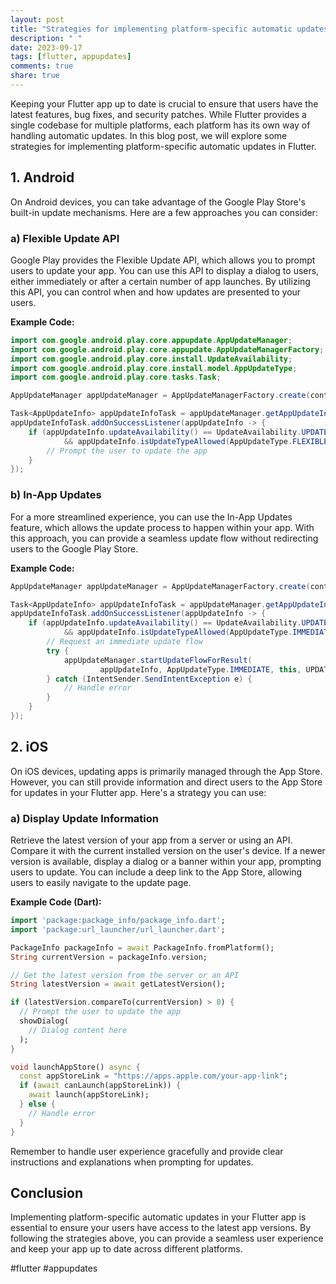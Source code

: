 ```yaml
---
layout: post
title: "Strategies for implementing platform-specific automatic updates in Flutter."
description: " "
date: 2023-09-17
tags: [flutter, appupdates]
comments: true
share: true
---
```


Keeping your Flutter app up to date is crucial to ensure that users have the latest features, bug fixes, and security patches. While Flutter provides a single codebase for multiple platforms, each platform has its own way of handling automatic updates. In this blog post, we will explore some strategies for implementing platform-specific automatic updates in Flutter.

## 1. Android

On Android devices, you can take advantage of the Google Play Store's built-in update mechanisms. Here are a few approaches you can consider:

### a) Flexible Update API

Google Play provides the Flexible Update API, which allows you to prompt users to update your app. You can use this API to display a dialog to users, either immediately or after a certain number of app launches. By utilizing this API, you can control when and how updates are presented to your users.

**Example Code:**

```java
import com.google.android.play.core.appupdate.AppUpdateManager;
import com.google.android.play.core.appupdate.AppUpdateManagerFactory;
import com.google.android.play.core.install.UpdateAvailability;
import com.google.android.play.core.install.model.AppUpdateType;
import com.google.android.play.core.tasks.Task;

AppUpdateManager appUpdateManager = AppUpdateManagerFactory.create(context);

Task<AppUpdateInfo> appUpdateInfoTask = appUpdateManager.getAppUpdateInfo();
appUpdateInfoTask.addOnSuccessListener(appUpdateInfo -> {
    if (appUpdateInfo.updateAvailability() == UpdateAvailability.UPDATE_AVAILABLE
            && appUpdateInfo.isUpdateTypeAllowed(AppUpdateType.FLEXIBLE)) {
        // Prompt the user to update the app
    }
});
```

### b) In-App Updates

For a more streamlined experience, you can use the In-App Updates feature, which allows the update process to happen within your app. With this approach, you can provide a seamless update flow without redirecting users to the Google Play Store.

**Example Code:**

```java
AppUpdateManager appUpdateManager = AppUpdateManagerFactory.create(context);

Task<AppUpdateInfo> appUpdateInfoTask = appUpdateManager.getAppUpdateInfo();
appUpdateInfoTask.addOnSuccessListener(appUpdateInfo -> {
    if (appUpdateInfo.updateAvailability() == UpdateAvailability.UPDATE_AVAILABLE
            && appUpdateInfo.isUpdateTypeAllowed(AppUpdateType.IMMEDIATE))  {
        // Request an immediate update flow
        try {
            appUpdateManager.startUpdateFlowForResult(
                    appUpdateInfo, AppUpdateType.IMMEDIATE, this, UPDATE_REQUEST_CODE);
        } catch (IntentSender.SendIntentException e) {
            // Handle error
        }
    }
});
```

## 2. iOS

On iOS devices, updating apps is primarily managed through the App Store. However, you can still provide information and direct users to the App Store for updates in your Flutter app. Here's a strategy you can use:

### a) Display Update Information

Retrieve the latest version of your app from a server or using an API. Compare it with the current installed version on the user's device. If a newer version is available, display a dialog or a banner within your app, prompting users to update. You can include a deep link to the App Store, allowing users to easily navigate to the update page.

**Example Code (Dart):**

```dart
import 'package:package_info/package_info.dart';
import 'package:url_launcher/url_launcher.dart';

PackageInfo packageInfo = await PackageInfo.fromPlatform();
String currentVersion = packageInfo.version;

// Get the latest version from the server or an API
String latestVersion = await getLatestVersion();

if (latestVersion.compareTo(currentVersion) > 0) {
  // Prompt the user to update the app
  showDialog(
    // Dialog content here
  );
}

void launchAppStore() async {
  const appStoreLink = "https://apps.apple.com/your-app-link";
  if (await canLaunch(appStoreLink)) {
    await launch(appStoreLink);
  } else {
    // Handle error
  }
}
```

Remember to handle user experience gracefully and provide clear instructions and explanations when prompting for updates.

## Conclusion

Implementing platform-specific automatic updates in your Flutter app is essential to ensure your users have access to the latest app versions. By following the strategies above, you can provide a seamless user experience and keep your app up to date across different platforms. 

#flutter #appupdates